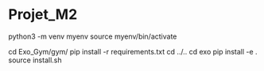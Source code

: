 # Projet_M2

python3 -m venv myenv
source myenv/bin/activate




cd Exo_Gym/gym/
pip install -r requirements.txt
cd ../..
cd exo
pip install -e .
source install.sh

